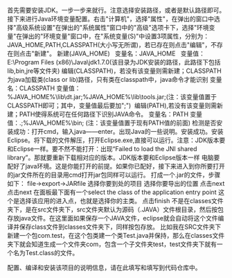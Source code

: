首先需要安装JDK。一步一步来就行。注意选择安装路径，或者是默认路径即可。接下来进行Java环境变量配置。右击"计算机"，选择"属性"，在弹出的窗口中选择"高级系统设置"在弹出的"系统属性"窗口中的"高级"选项卡下，选择"环境变量"在弹出的"环境变量"窗口中，在"系统变量(S)"中设置3项属性，分别为：JAVA_HOME,PATH,CLASSPATH(大小写无所谓)，若已存在则点击"编辑"，不存在则点击"新建"。
新建(JAVA_HOME)
  变量名：JAVA_HOME
  变量值：E:\Program Files (x86)\Java\jdk1.7.0(该目录为JDK安装的路径，此路径下包括lib,bin,jre等文件夹)
编辑(CLASSPATH)，若没有该变量则需新建；CLASSPATH为java加载类(class or lib)路径，只有类在classpath中，java命令才能识别
变量名：CLASSPATH
变量值：%JAVA_HOME%\lib\dt.jar;%JAVA_HOME%\lib\tools.jar;(注：该变量值置于CLASSPATH即可；其中，变量值最后要加";")
 编辑(PATH),若没有该变量则需新建；PATH使得系统可在任何路径下识别JAVA命令。
变量名：PATH
变量值：.;%JAVA_HOME%\bin; (注：该变量值置于现有PATH值的前面)
检测是否安装成功：打开cmd，输入java——enter。出现Java的一些说明。安装成功。安装Eclipse。将下载的文件解压，打开Eclipse.exe,直接可以运行。注意：JDK版本要和Eclipse一样。要不然不能打开：出现“Failed to load the JNI shared library”。那就要重新下载相对应的版本。JDK版本要和Eclipse版本一样
电脑要配好了java环境。这是你能打开的前提。如果你已配好，接下来进入到你所要打开的jar文件所在的目录用cmd打开jar包同样可以运行。
打成一个.jar的文件，步骤如下： 
file->export->JARfile 
选择你要到处的项目 
选择你要导出的位置 
点击next 
点击next 
在面板最下面有一个select the class of the application entry point 
这个是选择该应用的进入点，也就是选择你的主类。 
点击finish 
不是在classes文件夹下，是在src文件夹下，src文件夹默认为源码（.JAVA）文件根目录，然后按包存放java文件。在这里面如果保存一个JAVA文件，eclipse就会自动将这个文件编译并保存class文件到classes文件夹下，同样按包存放。 
比如我在SRC文件夹下新建一个包com.test，在这个包类建一个类Test.java并保持，那么在classes文件夹下就会知道生成一个文件夹com，包含一个子文件夹test，test文件夹下就有一个名为Test.class的文件。 

配置、编译和安装该项目的说明信息，请在此填写和填写到代码仓库中。

